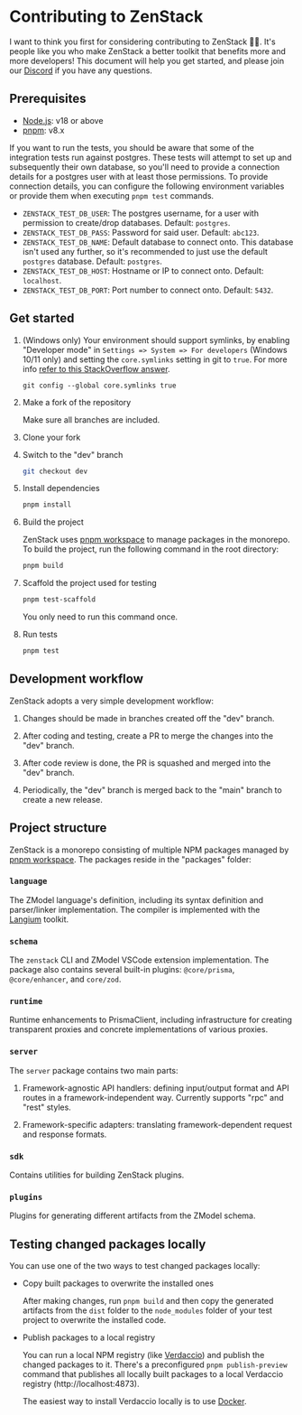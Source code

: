# Contributing to ZenStack

I want to think you first for considering contributing to ZenStack 🙏🏻. It's people like you who make ZenStack a better toolkit that benefits more and more developers! This document will help you get started, and please join our [Discord](https://discord.gg/Ykhr738dUe) if you have any questions.

## Prerequisites

-   [Node.js](https://nodejs.org/): v18 or above
-   [pnpm](https://pnpm.io/): v8.x

If you want to run the tests, you should be aware that some of the integration tests run against postgres. These tests will attempt to set up and subsequently their own database, so you'll need to provide a connection details for a postgres user with at least those permissions. To provide connection details, you can configure the following environment variables or provide them when executing `pnpm test` commands.

- `ZENSTACK_TEST_DB_USER`: The postgres username, for a user with permission to create/drop databases. Default: `postgres`.
- `ZENSTACK_TEST_DB_PASS`: Password for said user. Default: `abc123`.
- `ZENSTACK_TEST_DB_NAME`: Default database to connect onto. This database isn't used any further, so it's recommended to just use the default `postgres` database. Default: `postgres`.
- `ZENSTACK_TEST_DB_HOST`: Hostname or IP to connect onto. Default: `localhost`.
- `ZENSTACK_TEST_DB_PORT`: Port number to connect onto. Default: `5432`.

## Get started

1. (Windows only) Your environment should support symlinks, by enabling "Developer mode" in `Settings => System => For developers` (Windows 10/11 only) and setting the `core.symlinks` setting in git to `true`. For more info [refer to this StackOverflow answer](https://stackoverflow.com/questions/5917249/git-symbolic-links-in-windows/59761201#59761201).

    ```pwsh
    git config --global core.symlinks true
    ```

1. Make a fork of the repository

    Make sure all branches are included.

1. Clone your fork

1. Switch to the "dev" branch

    ```bash
    git checkout dev
    ```

1. Install dependencies

    ```bash
    pnpm install
    ```

1. Build the project

    ZenStack uses [pnpm workspace](https://pnpm.io/workspaces) to manage packages in the monorepo. To build the project, run the following command in the root directory:

    ```bash
    pnpm build
    ```

1. Scaffold the project used for testing

    ```bash
    pnpm test-scaffold
    ```

    You only need to run this command once.

1. Run tests

    ```bash
    pnpm test
    ```

## Development workflow

ZenStack adopts a very simple development workflow:

1.  Changes should be made in branches created off the "dev" branch.

1.  After coding and testing, create a PR to merge the changes into the "dev" branch.

1.  After code review is done, the PR is squashed and merged into the "dev" branch.

1.  Periodically, the "dev" branch is merged back to the "main" branch to create a new release.

## Project structure

ZenStack is a monorepo consisting of multiple NPM packages managed by [pnpm workspace](https://pnpm.io/workspaces). The packages reside in the "packages" folder:

### `language`

The ZModel language's definition, including its syntax definition and parser/linker implementation. The compiler is implemented with the [Langium](https://github.com/langium/langium) toolkit.

### `schema`

The `zenstack` CLI and ZModel VSCode extension implementation. The package also contains several built-in plugins: `@core/prisma`, `@core/enhancer`, and `core/zod`.

### `runtime`

Runtime enhancements to PrismaClient, including infrastructure for creating transparent proxies and concrete implementations of various proxies.

### `server`

The `server` package contains two main parts:

1. Framework-agnostic API handlers: defining input/output format and API routes in a framework-independent way. Currently supports "rpc" and "rest" styles.

1. Framework-specific adapters: translating framework-dependent request and response formats.

### `sdk`

Contains utilities for building ZenStack plugins.

### `plugins`

Plugins for generating different artifacts from the ZModel schema.

## Testing changed packages locally

You can use one of the two ways to test changed packages locally:

-   Copy built packages to overwrite the installed ones

    After making changes, run `pnpm build` and then copy the generated artifacts from the `dist` folder to the `node_modules` folder of your test project to overwrite the installed code.

-   Publish packages to a local registry

    You can run a local NPM registry (like [Verdaccio](https://verdaccio.org/)) and publish the changed packages to it. There's a preconfigured `pnpm publish-preview` command that publishes all locally built packages to a local Verdaccio registry (http://localhost:4873).

    The easiest way to install Verdaccio locally is to use [Docker](https://verdaccio.org/docs/docker/).

